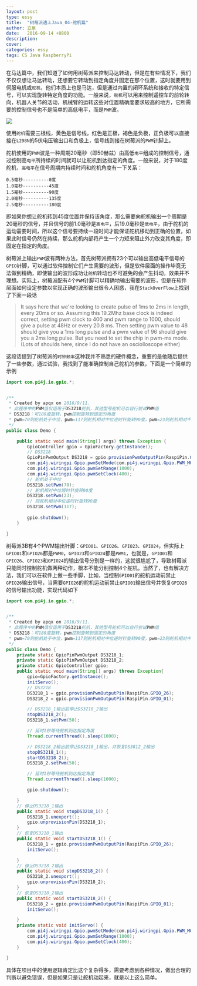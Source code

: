 ```yaml
---
layout: post
type: essy
title:  "树莓派遇上Java_04-舵机篇"
author: 立泉
date:   2016-09-14 +0800
description: 
cover: 
categories: essy
tags: CS Java RaspberryPi
---
```


在马达篇中，我们知道了如何用树莓派来控制马达转动，但是在有些情况下，我们不仅仅想让马达转动，还想要它转动到指定角度并固定在那个位置，这时就要用到伺服电机或`舵机`，他们本质上也是马达，但是通过内置的闭环系统和接收的特定信号，可以实现旋转特定角度的功能。一般来说，`舵机`可以用来控制遥控车的前轮转向，机器人关节的活动，机械臂的运转这些对位置精确度要求较高的地方，它所需要的控制信号也不是简单的高低电平，而是`PWM`波。

![](https://apqx.oss-cn-hangzhou.aliyuncs.com/blog/pic/servo.jpg)

使用`舵机`需要三根线，黄色是信号线，红色是正极，褐色是负极，正负极可以直接接在`L298N`的5伏电压输出口和负极上，信号线则接在树莓派的`PWM`针脚上。

舵机使用的`PWM`波是一种周期20毫秒（即50赫兹）由高低`电平`组成的控制信号，通过控制高`电平`所持续的时间就可以让舵机到达指定的角度。一般来说，对于180度舵机，`高电平`在信号周期内持续时间和舵机角度有一下关系： 

```
0.5毫秒----------0度 
1.0毫秒----------45度 
1.5毫秒----------90度 
2.0毫秒----------135度 
2.5毫秒----------180度
```

即如果你想让舵机转到45度位置并保持该角度，那么需要向舵机输出一个周期是20毫秒的信号，并且信号的前1.0毫秒是`高电平`，后19.0毫秒是`低电平`，由于舵机的运动需要时间，所以这个信号要持续一段时间才能保证舵机移动到正确的位置，如果此时信号仍然在持续，那么舵机内部将产生一个力矩来阻止外力改变其角度，即固定在指定的角度。

树莓派上输出`PWM`波有两种方法，首先树莓派拥有23个可以输出高低电平信号的`GPIO`针脚，可以通过软件控制它们产生需要的波形，但是软件层面的操作毕竟无法做到精确，即使输出的波形成功让`舵机`转动也不可避免的会产生抖动，效果并不理想。实际上，树莓派配有4个`PWM`针脚可以精确地输出需要的波形，但是在软件层面如何设定参数以实现正确的波形输出很令人困惑，我在`StackOverFlow`上找到了下面一段话

>It says here that we're looking to create pulse of 1ms to 2ms in length, every 20ms or so. Assuming this 19.2Mhz base clock is indeed correct, setting pwm clock to 400 and pwm range to 1000, should give a pulse at 48Hz or every 20.8 ms. Then setting pwm value to 48 should give you a 1ms long pulse and a pwm value of 96 should give you a 2ms long pulse. But you need to set the chip in pwm-ms mode. (Lots of shoulds here, since I do not have an osciolloscope either)

这段话提到了树莓派的`时钟频率`这种我并不熟悉的硬件概念，重要的是他随后提供了一些参数，通过试验，我找到了能准确控制自己舵机的参数，下面是一个简单的示例

```java
import com.pi4j.io.gpio.*;


/**
 * Created by apqx on 2016/9/11.
 * 此程序中的PWM值仅适用于DS3218舵机，其他型号舵机可以自行尝试PWM值
 * DS3218：可180度旋转，pwm控制旋转到固定的角度
 * pwm=70则舵机处于中位，pwm=117则舵机相对中位逆时针旋转90度，pwm=23则舵机相对中位顺时针旋转90度
 */
public class Demo {

    public static void main(String[] args) throws Exception {
        GpioController gpio = GpioFactory.getInstance();
        // DS3218
        GpioPinPwmOutput DS3218 = gpio.provisionPwmOutputPin(RaspiPin.GPIO_26);
        com.pi4j.wiringpi.Gpio.pwmSetMode(com.pi4j.wiringpi.Gpio.PWM_MODE_MS);
        com.pi4j.wiringpi.Gpio.pwmSetRange(1000);
        com.pi4j.wiringpi.Gpio.pwmSetClock(400);
        // 舵机处于中位
        DS3218.setPwm(70);
        // 舵机相对中位顺时针旋转90度
        DS3218.setPwm(23);
        // 则舵机相对中位逆时针旋转90度
        DS3218.setPwm(117);
        
        gpio.shutdown();
    }

}
```
                
树莓派3B有4个PWM输出针脚：`GPIO01`、`GPIO26`、`GPIO23`、`GPIO24`，但实际上`GPIO01`和`GPIO26`都是`PWM0`，`GPIO23`和`GPIO24`都是`PWM1`，也就是，`GPIO01`和`GPIO26`、`GPIO23`和`GPIO24`的输出信号分别是一样的，这就很尴尬了，导致树莓派只能同时控制舵机做两种动作，根本不能分别控制4个舵机。当然了，也有解决方法，我们可以在软件上做一些手脚，比如，当控制`GPIO01`的舵机运动前禁止`GPIO26`输出信号，当需要`GPIO26`的舵机运动前禁止`GPIO01`输出信号并恢复`GPIO26`的信号输出功能，实现代码如下

```java
import com.pi4j.io.gpio.*;


/**
 * Created by apqx on 2016/9/11.
 * 此程序中的PWM值仅适用于DS3218舵机，其他型号舵机可以自行尝试PWM值
 * DS3218：可180度旋转，pwm控制旋转到固定的角度
 * pwm=70则舵机处于中位，pwm=117则舵机相对中位逆时针旋转90度，pwm=23则舵机相对中位顺时针旋转90度
 */
public class Demo {
    private static GpioPinPwmOutput DS3218_1;
    private static GpioPinPwmOutput DS3218_2;
    private static GpioController gpio;
    public static void main(String[] args) throws Exception{
        gpio=GpioFactory.getInstance();
        initServo();
        // DS3218
        DS3218_1 = gpio.provisionPwmOutputPin(RaspiPin.GPIO_26);
        DS3218_2 = gpio.provisionPwmOutputPin(RaspiPin.GPIO_01);

        // DS3218_1输出前停止DS3218_2输出
        stopDS3218_2();
        DS3218_1.setPwm(50);

        // 延时1秒等待舵机到达指定角度
        Thread.currentThread().sleep(1000);

        // DS3218_2输出前停止DS3218_1输出，并恢复DS3812_2输出
        stopDS3218_1();
        startDS3218_2();
        DS3218_2.setPwm(50);

        // 延时1秒等待舵机到达指定角度
        Thread.currentThread().sleep(1000);

        gpio.shutdown();

    }
    // 停止DS3218_1输出
    public static void stopDS3218_1() {
        DS3218_1.unexport();
        gpio.unprovisionPin(DS3218_1);
    }
    // 恢复DS3218_1输出
    public static void startDS3218_1() {
        DS3218_1 = gpio.provisionPwmOutputPin(RaspiPin.GPIO_26);
        initServo();

    }
    // 停止DS3218_2输出
    public static void stopDS3218_2() {
        DS3218_2.unexport();
        gpio.unprovisionPin(DS3218_2);
    }
    // 恢复DS3218_2输出
    public static void startDS3218_2() {
        DS3218_2 = gpio.provisionPwmOutputPin(RaspiPin.GPIO_01);
        initServo();

    }
    private static void initServo() {
        com.pi4j.wiringpi.Gpio.pwmSetMode(com.pi4j.wiringpi.Gpio.PWM_MODE_MS);
        com.pi4j.wiringpi.Gpio.pwmSetRange(1000);
        com.pi4j.wiringpi.Gpio.pwmSetClock(400);
    }

}
```
                
具体在项目中的使用逻辑肯定比这个复杂得多，需要考虑到各种情况，做出合理的判断以避免错误，但是如果只是让舵机动起来，就是以上这么简单。
